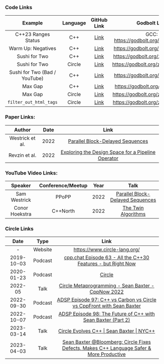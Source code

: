 ### Code Links

|            Example            | Language |                                                 GitHub Link                                                  |             Godbolt Link             |
| :---------------------------: | :------: | :----------------------------------------------------------------------------------------------------------: | :----------------------------------: |
|      C++23 Ranges Status      |   C++    |            [Link](https://github.com/codereport/ranges-examples/blob/main/cpp23_ranges_status.md)            | GCC: https://godbolt.org/z/vsfT6e96b |
|      Warm Up: Negatives       |   C++    |       [Link](https://github.com/codereport/Content/blob/main/Talks/2023-06-C%2B%2BOnSea/negatives.cpp)       |   https://godbolt.org/z/8TEevabqd    |
|         Sushi for Two         |   C++    |           [Link](https://github.com/codereport/top10/blob/main/05_sushi_for_two/sushi_for_two.cpp)           |   https://godbolt.org/z/69Kh8baz3    |
|         Sushi for Two         |  Circle  |       [Link](https://github.com/codereport/top10/blob/main/05_sushi_for_two/sushi_for_two_circle.cpp)        |   https://godbolt.org/z/P6PxMnhMz    |
| Sushi for Two (Bad / YouTube) |   C++    | [Link](https://github.com/codereport/Content/blob/main/Talks/2023-06-C%2B%2BOnSea/sushi_for_two_youtube.cpp) |   https://godbolt.org/z/nf1ecvK96    |
|            Max Gap            |   C++    |                 [Link](https://github.com/codereport/top10/blob/main/06_max_gap/max_gap.cpp)                 |   https://godbolt.org/z/P43EhYcsj    |
|            Max Gap            |  Circle  |             [Link](https://github.com/codereport/top10/blob/main/06_max_gap/max_gap_circle.cpp)              |   https://godbolt.org/z/3K598jMMa    |
|    `filter_out_html_tags`     |  Circle  | [Link](https://github.com/codereport/Content/blob/main/Talks/2023-06-C%2B%2BOnSea/filter_out_html_tags.cpp)  |   https://godbolt.org/z/on5xMG5ax    |

### Paper Links:
|     Author      | Date  |                                          Link                                          |
| :-------------: | :---: | :------------------------------------------------------------------------------------: |
| Westrick et al. | 2022  | [Parallel Block-Delayed Sequences](https://dl.acm.org/doi/pdf/10.1145/3503221.3508434) |
|  Revzin et al.  | 2022  |         [Exploring the Design Space for a Pipeline Operator](wg21.link/p2672)          |

### YouTube Video Links:
|    Speaker     | Conference/Meetup | Year  |                                      Talk                                       |
| :------------: | :---------------: | :---: | :-----------------------------------------------------------------------------: |
|  Sam Westrick  |       PPoPP       | 2022  | [Parallel Block-Delayed Sequences](https://www.youtube.com/watch?v=jWaG90FbWKY) |
| Conor Hoekstra |     C++North      | 2022  |       [The Twin Algorithms](https://www.youtube.com/watch?v=NiferfBvN3s)        |

### Circle Links

|    Date    |  Type   |                                                                  Link                                                                   |
| :--------: | :-----: | :-------------------------------------------------------------------------------------------------------------------------------------: |
|     -      | Website |                                                      https://www.circle-lang.org/                                                       |
| 2019-10-03 | Podcast |                          [cpp.chat Episode 63 - All the C++30 Features - but Right Now](https://cpp.chat/63/)                           |
| 2020-01-23 | Podcast |                                             [Circle](https://cppcast.com/circle-language/)                                              |
|  2022-05   |  Talk   |                    [Circle Metaprogramming - Sean Baxter - CppNow 2022](https://www.youtube.com/watch?v=15j4bkipuAg)                    |
| 2022-09-30 | Podcast |     [ADSP Episode 97: C++ vs Carbon vs Circle vs CppFront with Sean Baxter](https://adspthepodcast.com/2022/09/30/Episode-97.html)      |
| 2022-10-07 | Podcast |          [ADSP Episode 98: The Future of C++ with Sean Baxter (Part 2)](https://adspthepodcast.com/2022/10/07/Episode-98.html)          |
| 2023-03-14 |  Talk   |                        [Circle Evolves C++ \| Sean Baxter \| NYC++](https://www.youtube.com/watch?v=P1ZDOGDMNLM)                        |
| 2023-04-03 |  Talk   | [Sean Baxter @Bloomberg: Circle Fixes Defects, Makes C++ Language Safer & More Productive](https://www.youtube.com/watch?v=x7fxeNqSK2k) |
